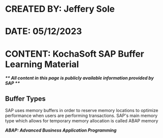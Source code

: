 # CREATED BY: Jeffery Sole
# DATE: 05/12/2023
# CONTENT: KochaSoft SAP Buffer Learning Material
##### ** **All content in this page is publicly available information provided by SAP** **

## Buffer Types

SAP uses memory buffers in order to reserve memory locations to optimize performance when users are performing transactions. SAP's main memory type which allows for temporary memory allocation is called ABAP memory

***ABAP: Advanced Business Application Programming***
